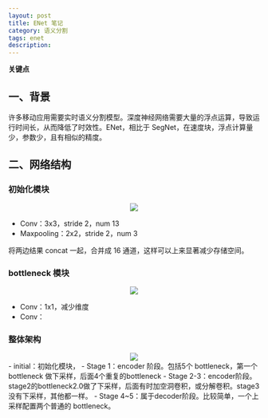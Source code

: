 ```yaml
---
layout: post
title: ENet 笔记
category: 语义分割
tags: enet
description:
---
```


**关键点**

## 一、背景

许多移动应用需要实时语义分割模型。深度神经网络需要大量的浮点运算，导致运行时间长，从而降低了时效性。ENet，相比于 SegNet，在速度块，浮点计算量少，参数少，且有相似的精度。

## 二、网络结构

### 初始化模块

<center>

<img src="https://raw.githubusercontent.com/chiemon/chiemon.github.io/master/img/ENet/1.png">

</center>

- Conv：3x3，stride 2，num 13
- Maxpooling：2x2，stride 2，num 3

将两边结果 concat 一起，合并成 16 通道，这样可以上来显著减少存储空间。

### bottleneck 模块

<center>

<img src="https://raw.githubusercontent.com/chiemon/chiemon.github.io/master/img/ENet/2.png">

</center>

- Conv：1x1，减少维度
- Conv：


### 整体架构

<center>

<img src="https://raw.githubusercontent.com/chiemon/chiemon.github.io/master/img/ENet/3.png">

</center>
- initial：初始化模块，
- Stage 1：encoder 阶段。包括5个 bottleneck，第一个 bottleneck 做下采样，后面4个重复的bottleneck
- Stage 2-3：encoder阶段。stage2的bottleneck2.0做了下采样，后面有时加空洞卷积，或分解卷积。stage3没有下采样，其他都一样。
- Stage 4~5：属于decoder阶段。比较简单，一个上采样配置两个普通的 bottleneck。